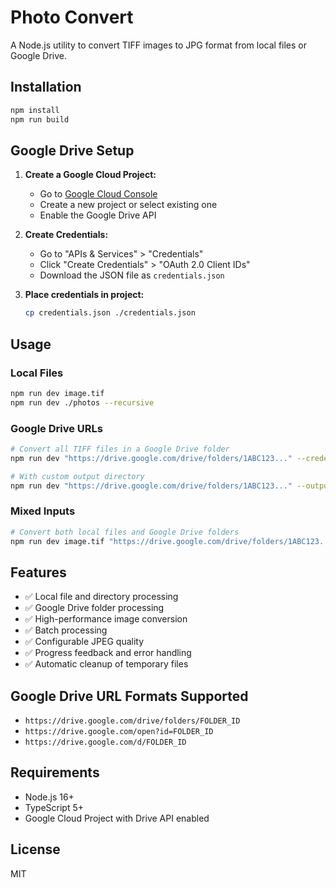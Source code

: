 # Photo Convert

A Node.js utility to convert TIFF images to JPG format from local files or Google Drive.

## Installation

```bash
npm install
npm run build
```

## Google Drive Setup

1. **Create a Google Cloud Project:**

   - Go to [Google Cloud Console](https://console.cloud.google.com/)
   - Create a new project or select existing one
   - Enable the Google Drive API

2. **Create Credentials:**

   - Go to "APIs & Services" > "Credentials"
   - Click "Create Credentials" > "OAuth 2.0 Client IDs"
   - Download the JSON file as `credentials.json`

3. **Place credentials in project:**
   ```bash
   cp credentials.json ./credentials.json
   ```

## Usage

### Local Files

```bash
npm run dev image.tif
npm run dev ./photos --recursive
```

### Google Drive URLs

```bash
# Convert all TIFF files in a Google Drive folder
npm run dev "https://drive.google.com/drive/folders/1ABC123..." --credentials ./credentials.json

# With custom output directory
npm run dev "https://drive.google.com/drive/folders/1ABC123..." --output ./converted --credentials ./credentials.json
```

### Mixed Inputs

```bash
# Convert both local files and Google Drive folders
npm run dev image.tif "https://drive.google.com/drive/folders/1ABC123..." --credentials ./credentials.json
```

## Features

- ✅ Local file and directory processing
- ✅ Google Drive folder processing
- ✅ High-performance image conversion
- ✅ Batch processing
- ✅ Configurable JPEG quality
- ✅ Progress feedback and error handling
- ✅ Automatic cleanup of temporary files

## Google Drive URL Formats Supported

- `https://drive.google.com/drive/folders/FOLDER_ID`
- `https://drive.google.com/open?id=FOLDER_ID`
- `https://drive.google.com/d/FOLDER_ID`

## Requirements

- Node.js 16+
- TypeScript 5+
- Google Cloud Project with Drive API enabled

## License

MIT
